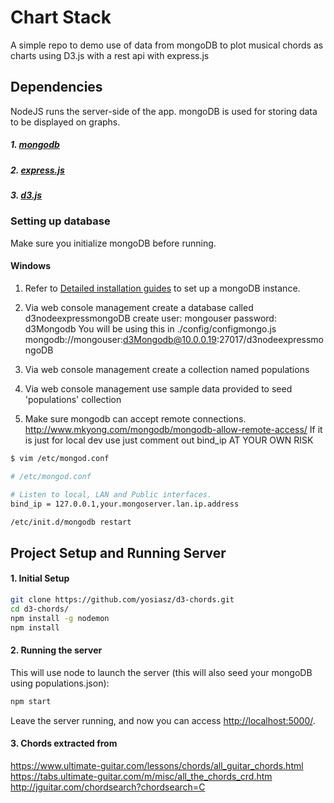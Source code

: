 # Chart Stack
A simple repo to demo use of data from mongoDB to plot
musical chords as charts using D3.js with a rest api with express.js

## Dependencies
NodeJS runs the server-side of the app. mongoDB is used for storing data to be displayed on graphs.

##### 1. [mongodb](https://www.npmjs.com/package/mongodb)
##### 2. [express.js](https://www.npmjs.com/package/express)
##### 3. [d3.js](https://www.npmjs.com/package/d3)

### Setting up database
Make sure you initialize mongoDB before running. 

#### Windows

1. Refer to [Detailed installation guides](https://www.turnkeylinux.org/mongodb) to set up a mongoDB instance.

2. Via web console management create a database called d3nodeexpressmongoDB
   create user: mongouser
   password:    d3Mongodb
   You will be using this in ./config/configmongo.js
    mongodb://mongouser:d3Mongodb@10.0.0.19:27017/d3nodeexpressmongoDB

3. Via web console management create a collection named populations

4. Via web console management use sample data provided to seed 'populations' collection

5. Make sure mongodb can accept remote connections. http://www.mkyong.com/mongodb/mongodb-allow-remote-access/
   If it is just for local dev use just comment out bind_ip AT YOUR OWN RISK

```bash
$ vim /etc/mongod.conf

# /etc/mongod.conf

# Listen to local, LAN and Public interfaces.
bind_ip = 127.0.0.1,your.mongoserver.lan.ip.address

/etc/init.d/mongodb restart
```

## Project Setup and Running Server
#### 1. Initial Setup
```bash
git clone https://github.com/yosiasz/d3-chords.git
cd d3-chords/
npm install -g nodemon
npm install
```

#### 2. Running the server
This will use node to launch the server (this will also seed your mongoDB using populations.json):
```bash
npm start
```
Leave the server running, and now you can access [http://localhost:5000/](http://localhost:5000/).

#### 3. Chords extracted from 
https://www.ultimate-guitar.com/lessons/chords/all_guitar_chords.html
https://tabs.ultimate-guitar.com/m/misc/all_the_chords_crd.htm
http://jguitar.com/chordsearch?chordsearch=C
